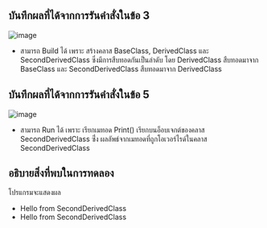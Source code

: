 ## บันทึกผลที่ได้จากการรันคำสั่งในข้อ 3

![image](https://github.com/Phetteepop/03376836-OOP-2566-Lab-09/assets/144197367/889c9abd-f5c0-46d4-88ba-a69270b916f5)


- สามารถ Build ได้ เพราะ สร้างคลาส BaseClass, DerivedClass และ SecondDerivedClass ซึ่งมีการสืบทอดกันเป็นลำดับ โดย DerivedClass สืบทอดมาจาก BaseClass และ SecondDerivedClass สืบทอดมาจาก DerivedClass

## บันทึกผลที่ได้จากการรันคำสั่งในข้อ 5

![image](https://github.com/Phetteepop/03376836-OOP-2566-Lab-09/assets/144197367/07e0ea8a-4988-41ff-8ae0-7b2d9737fcc4)


- สามารถ Run ได้ เพราะ เรียกเมทอด Print() เรียกบนอ็อบเจกต์ของคลาส SecondDerivedClass ซึ่่ง ผลลัพธ์จากเมทอดที่ถูกโอเวอร์ไรด์ในคลาส SecondDerivedClass


## อธิบายสิ่งที่พบในการทดลอง

โปรแกรมจะแสดงผล 

- Hello from SecondDerivedClass
- Hello from SecondDerivedClass
